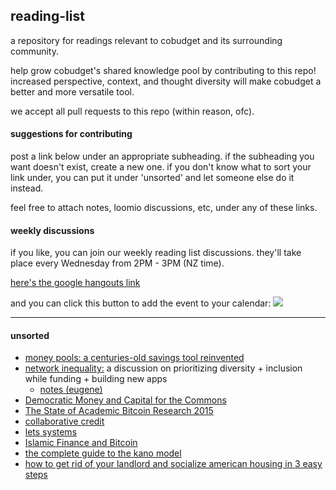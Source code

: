## reading-list

a repository for readings relevant to cobudget and its surrounding community. 

help grow cobudget's shared knowledge pool by contributing to this repo! increased perspective, context, and thought diversity will make cobudget a better and more versatile tool.

we accept all pull requests to this repo (within reason, ofc).

#### suggestions for contributing

post a link below under an appropriate subheading. if the subheading you want doesn't exist, create a new one. if you don't know what to sort your link under, you can put it under 'unsorted' and let someone else do it instead.

feel free to attach notes, loomio discussions, etc, under any of these links.

#### weekly discussions

if you like, you can join our weekly reading list discussions. they'll take place every Wednesday from 2PM - 3PM (NZ time).

[here's the google hangouts link](https://plus.google.com/hangouts/_/enspiral.com/cobudget-open?authuser=0&hceid=ZGVyZWtyYXpvQGdtYWlsLmNvbQ.4q3lrnb5isu2qfnct4mle6fkas)

and you can click this button to add the event to your calendar:
<a target="_blank" href="https://calendar.google.com/calendar/event?action=TEMPLATE&amp;tmeid=NHEzbHJuYjVpc3UycWZuY3Q0bWxlNmZrYXMgZXVnZW5lLmx5bmNoQGRldmFjYWRlbXkuY28ubno&amp;tmsrc=eugene.lynch%40devacademy.co.nz"><img border="0" src="https://www.google.com/calendar/images/ext/gc_button1_en-GB.gif"></a>

---

#### unsorted

- [money pools: a centuries-old savings tool reinvented](http://www.csmonitor.com/World/Making-a-difference/Change-Agent/2014/0221/Money-pools-a-centuries-old-savings-tool-reinvented)
- [network inequality:](https://medium.com/@anildash/network-inequality-3309fb1aac59#.nkg4wtkwj) a discussion on prioritizing diversity + inclusion while funding + building new apps
  - [notes (eugene)](https://gist.github.com/data-doge/75fc1c82a7034439604c)
- [Democratic Money and Capital for the Commons](http://commonsstrategies.org/democratic-money-and-capital-for-the-commons/?utm_content=bufferc9885&utm_medium=social&utm_source=facebook.com&utm_campaign=buffer)
- [The State of Academic Bitcoin Research 2015](http://suitpossum.blogspot.co.nz/2016/01/bitcoin-research-2015.html)
- [collaborative credit](http://www.theguardian.com/media-network/media-network-blog/2014/jul/03/collaborative-credit-heal-capitalism)
- [lets systems](https://en.wikipedia.org/wiki/Local_exchange_trading_system)
- [Islamic Finance and Bitcoin](http://jibfnet.com/journals/jibf/Vol_3_No_1_June_2015/1.pdf)
- [the complete guide to the kano model](http://foldingburritos.com/kano-model/)
- [how to get rid of your landlord and socialize american housing in 3 easy steps](http://www.thenation.com/article/how-to-get-rid-of-your-landlord-and-socialize-american-housing-in-3-easy-steps/)
